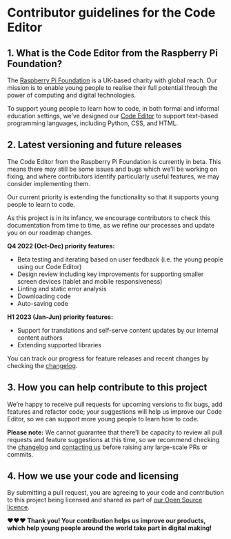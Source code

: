 # Contributor guidelines for the Code Editor

## 1. What is the Code Editor from the Raspberry Pi Foundation?

The [Raspberry Pi Foundation](https://www.raspberrypi.org/about/) is a UK-based charity with global reach. Our mission is to enable young people to realise their full potential through the power of computing and digital technologies.

To support young people to learn how to code, in both formal and informal education settings, we’ve designed our [Code Editor][production] to support text-based programming languages, including Python, CSS, and HTML.

## 2. Latest versioning and future releases

The Code Editor from the Raspberry Pi Foundation is currently in beta. This means there may still be some issues and bugs which we’ll be working on fixing, and where contributors identify particularly useful features, we may consider implementing them. 

Our current priority is extending the functionality so that it supports young people to learn to code.

As this project is in its infancy, we encourage contributors to check this documentation from time to time, as we refine our processes and update you on our roadmap changes.

**Q4 2022 (Oct-Dec) priority features:**
- Beta testing and iterating based on user feedback (i.e. the young people using our Code Editor)
- Design review including key improvements for supporting smaller screen devices (tablet and mobile responsiveness)
- Linting and static error analysis
- Downloading code
- Auto-saving code

**H1 2023 (Jan-Jun) priority features:**
- Support for translations and self-serve content updates by our internal content authors
- Extending supported libraries

You can track our progress for feature releases and recent changes by checking the [changelog].

## 3. How you can help contribute to this project

We’re happy to receive pull requests for upcoming versions to fix bugs, add features and refactor code; your suggestions will help us improve our Code Editor, so we can support more young people to learn how to code. 

**Please note:** We cannot guarantee that there’ll be capacity to review all pull requests and feature suggestions at this time, so we recommend checking the [changelog] and [contacting us](mailto:web@raspberrypi.org) before raising any large-scale PRs or commits.

## 4. How we use your code and licensing

By submitting a pull request, you are agreeing to your code and contribution to this project being licensed and shared as part of [our Open Source licence][licence].
 
**♥️♥️♥️  Thank you!  Your contribution helps us improve our products, which help young people around the world take part in digital making!**

[production]: https://editor.raspberrypi.org
[readme]: /README.md
[changelog]: /CHANGELOG.md
[licence]: /COPYRIGHT
